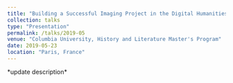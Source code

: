 ```yaml
---
title: "Building a Successful Imaging Project in the Digital Humanities"
collection: talks
type: "Presentation"
permalink: /talks/2019-05
venue: "Columbia University, History and Literature Master's Program"
date: 2019-05-23
location: "Paris, France"
---
```


\*update description\*

